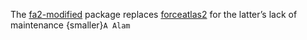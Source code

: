The [fa2-modified][] package replaces [forceatlas2][] for the latter’s lack of maintenance {smaller}`A Alam`

[fa2-modified]: https://github.com/AminAlam/fa2_modified
[forceatlas2]: https://github.com/bhargavchippada/forceatlas2
